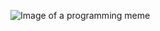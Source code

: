 ![Image of a programming meme](https://i.pinimg.com/736x/43/c7/38/43c738b17972e3adec62a943bb7b9043.jpg)